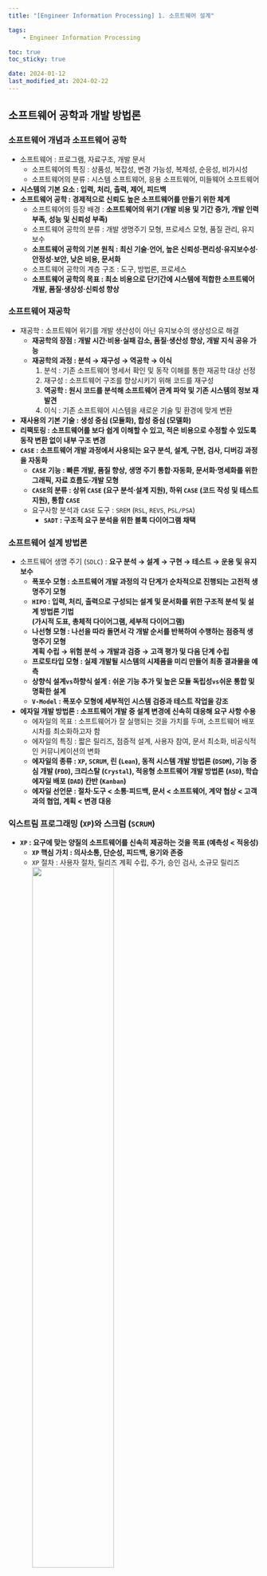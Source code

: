 ```yaml
---
title: "[Engineer Information Processing] 1. 소프트웨어 설계"

tags:
    - Engineer Information Processing

toc: true
toc_sticky: true

date: 2024-01-12
last_modified_at: 2024-02-22
---
```


## 소프트웨어 공학과 개발 방법론

### 소프트웨어 개념과 소프트웨어 공학

- 소프트웨어 : 프로그램, 자료구조, 개발 문서
  - 소프트웨어의 특징 : 상품성, 복잡성, 변경 가능성, 복제성, 순응성, 비가시성
  - 소프트웨어의 분류 : 시스템 소프트웨어, 응용 소프트웨어, 미들웨어 소프트웨어
- <b>시스템의 기본 요소 : 입력, 처리, 출력, 제어, 피드백</b>
- <b>소프트웨어 공학 : 경제적으로 신뢰도 높은 소프트웨어를 만들기 위한 체계</b>
  - 소프트웨어의 등장 배경 : <b>소프트웨어의 위기 (개발 비용 및 기간 증가, 개발 인력 부족, 성능 및 신뢰성 부족)</b>
  - 소프트웨어 공학의 분류 : 개발 생명주기 모형, 프로세스 모형, 품질 관리, 유지보수
  - <b>소프트웨어 공학의 기본 원칙 : 최신 기술·언어, 높은 신뢰성·편리성·유지보수성·안정성·보안, 낮은 비용, 문서화</b>
  - 소프트웨어 공학의 계층 구조 : 도구, 방법론, 프로세스
  - <b>소프트웨어 공학의 목표 : 최소 비용으로 단기간에 시스템에 적합한 소프트웨어 개발, 품질·생상성·신뢰성 향상</b>

### 소프트웨어 재공학

- 재공학 : 소프트웨어 위기를 개발 생산성이 아닌 유지보수의 생상성으로 해결
  - <b>재공학의 장점 : 개발 시간·비용·실패 감소, 품질·생산성 향상, 개발 지식 공유 가능</b>
  - <b>재공학의 과정 : 분석 → 재구성 → 역공학 → 이식</b>
    1. 분석 : 기존 소프트웨어 명세서 확인 및 동작 이해를 통한 재공학 대상 선정
    2. 재구성 : 소프트웨어 구조를 향상시키기 위해 코드를 재구성
    3. <b>역공학 : 원시 코드를 분석해 소프트웨어 관계 파악 및 기존 시스템의 정보 재발견</b>
    4. 이식 : 기존 소프트웨어 시스템을 새로운 기술 및 환경에 맞게 변환
- <b>재사용의 기본 기술 : 생성 중심 (모듈화), 합성 중심 (모델화)</b>
- <b>리팩토링 : 소프트웨어를 보다 쉽게 이해할 수 있고, 적은 비용으로 수정할 수 있도록 동작 변환 없이 내부 구조 변경</b>
- <b><code>CASE</code> : 소프트웨어 개발 과정에서 사용되는 요구 분석, 설계, 구현, 검사, 디버깅 과정을 자동화</b>
  - <b><code>CASE</code> 기능 : 빠른 개발, 품질 향상, 생명 주기 통합·자동화, 문서화·명세화를 위한 그래픽, 자료 흐름도·개발 모형</b>
  - <b><code>CASE</code>의 분류 : 상위 <code>CASE</code> (요구 분석·설계 지원), 하위 <code>CASE</code> (코드 작성 및 테스트 지원), 통합 <code>CASE</code></b>
  - 요구사항 분석과 ```CASE``` 도구 : ```SREM``` (```RSL```, ```REVS```, ```PSL/PSA```)
    - <b><code>SADT</code> : 구조적 요구 분석을 위한 블록 다이어그램 채택</b>

### 소프트웨어 설계 방법론

- 소프트웨어 생명 주기 (```SDLC```) : <b>요구 분석 → 설계 → 구현 → 테스트 → 운용 및 유지보수</b>
  - <b>폭포수 모형 : 소프트웨어 개발 과정의 각 단계가 순차적으로 진행되는 고전적 생명주기 모형</b>
  - <b><code>HIPO</code> : 입력, 처리, 출력으로 구성되는 설계 및 문서화를 위한 구조적 분석 및 설계 방법론 기법<br>(가시적 도표, 총체적 다이어그램, 세부적 다이어그램)</b>
  - <b>나선형 모형 : 나선을 따라 돌면서 각 개발 순서를 반복하여 수행하는 점증적 생명주기 모형<br>계획 수립 → 위험 분석 → 개발과 검증 → 고객 평가 및 다음 단계 수립</b>
  - <b>프로토타입 모형 : 실제 개발될 시스템의 시제품을 미리 만들어 최종 결과물을 예측</b>
  - <b>상향식 설계<code>vs</code>하향식 설계 : 쉬운 기능 추가 및 높은 모듈 독립성<code>vs</code>쉬운 통합 및 명확한 설계</b>
  - <b><code>V-Model</code> : 폭포수 모형에 세부적인 시스템 검증과 테스트 작업을 강조</b>
- <b>에자일 개발 방법론 : 소프트웨어 개발 중 설계 변경에 신속히 대응해 요구 사항 수용</b>
  - 에자일의 목표 : 소프트웨어가 잘 실행되는 것을 가치를 두며, 소프트웨어 배포 시차를 최소화하고자 함
  - 에자일의 특징 : 짧은 릴리즈, 점증적 설계, 사용자 참여, 문서 최소화, 비공식적인 커뮤니케이션의 변화
  - <b>에자일의 종류 : <code>XP</code>, <code>SCRUM</code>, 린 (<code>Lean</code>), 동적 시스템 개발 방법론 (<code>DSDM</code>), 기능 중심 개발 (<code>FDD</code>), 크리스탈 (<code>Crystal</code>), 적응형 소프트웨어 개발 방법론 (<code>ASD</code>), 학습 에자일 배포 (<code>DAD</code>) 칸반 (<code>Kanban</code>)</b>
  - <b>에자일 선언문 : 절차·도구 < 소통·피드백, 문서 < 소프트웨어, 계약 협상 < 고객과의 협업, 계획 < 변경 대응</b>

### 익스트림 프로그래밍 (```XP```)와 스크럼 (```SCRUM```)

- <b><code>XP</code> : 요구에 맞는 양질의 소프트웨어를 신속히 제공하는 것을 목표 (예측성 < 적응성)</b>
  - <b><code>XP</code> 핵심 가치 : 의사소통, 단순성, 피드백, 용기와 존중</b>
  - ```XP``` 절차 : 사용자 절차, 릴리즈 계획 수립, 주가, 승인 검사, 소규모 릴리즈<br><img src="https://github.com/pocj8ur4in/pocj8ur4in.github.io/assets/105341168/3c2895a0-fcc9-4d80-ac10-f46d5e5258f6" width="60%">
  - <b><code>XP</code>의 12가지 프랙티스 : <code>Pair Programming</code>, <code>Planning Game</code>, <code>Test-Driven Development</code>, <code>Whole Team</code>, <code>Continuous Process</code>, <code>Small Releases</code>, <code>Coding Standards</code>, <code>Collective Code Ownership</code>, <code>Simple Design</code>, <code>System Metaphor</code>, <code>Sustainable Pace</code></b>
- ```SCRUM``` : 요구사항 변경에 신속히 대처할 수 있는  반복적이고 점진적인 팀 중심 소프트웨어 개발 방법론
  - ```SCRUM``` 5가지 가치 : 확약, 전념, 정직, 존중, 용기
  - <b><code>SCRUM</code> 역할 : 제품 책임자, 스크럼 마스터, 스크럼 팀</b>
  - <b><code>SCRUM</code> 절차 : 제품 백로그, 스프린트, 스프린트 데일리 미팅, 스프린트 플래닝 미팅, 스프린트 리뷰, 스프린트 회고<br><img src="https://github.com/pocj8ur4in/pocj8ur4in.github.io/assets/105341168/15aa64aa-e1eb-46ba-8eb3-95257eefbe53" width="70%"></b>
    - <b>스프린트 : 작은 단위의 개발 업무를 단기간에 개발, 2~4주마다 이해 관계자에 진척도 보고</b>

## 현행 시스템 분석과 요구 분석

### 현행 시스템 분석

- 현행 시스템 분석 : 어떤 하위 시스템으로 구성되어 있는지 파악하는 절차
  - 현행 시스템 분석의 목적 : 개발 시스템의 개발 범위를 확인하고 이행하기 위한 방향성 설정
  - 시스템 아키텍처 : 상위 시스템과 하위 시스템이 어떤 관계로 상호 작용하는지 각 동작 원리와 구성을 표현한 것
  - <b>현행 시스템 파악 절차 : 시스템 및 인터페이스 →  소프트웨어 아키텍처 → 하드웨어 및 네트워크 구성</b>
    - 시스템 구성 : 기간 업무, 지원 업무로 구분
    - 시스템 기능 : 주요 기능과 하부 기능으로 계층형으로 표시
    - <b>인터페이스 현황 : 단위 업무 시스템 및 시스템 간 통신하는 데이터를 명시</b>
    - 소프트웨어 현황 : 소프트웨어 라이선스 적용 방식 (사이트, 서버, 프로세서, 코어, 사용자 수)
    - 하드웨어 현황 : 서버 사양, 서버 이중화 여부 파악
    - 네트워크 현황 : 시스템의 네트워크 구성 형태를 그림으로 표현
    - 개발 기술 환경 분석 : 플랫폼, ```OS```, ```DBMS```, 미들웨어 분석
- 플랫폼 : 응용 프로그램을 실행하기 위한 하드웨어와 소프트웨어의 결합
  - 플랫폼의 종류 : 운영체제, 어플리케이션, 클라우드, 데이터베이스, 개발, 모바일, ```IoT```, 인터넷 서비스, 개발...
  - <b>플랫폼 성능 특성 분석 항목 : 경과 시간, 사용률, 응답 시간, 가용성</b>
  - 플랫폼 성능 특성 분석 방법 : 성능 테스트, 사용자 인터뷰, 문서 점검
  - 플랫폼 사용할 때의 이점 : 개발·운영·유지보수 비용 감소, 안정성·보안성 향상, 여러 플랫폼·커뮤니티 지원
- ```OS``` : ```HW·SW``` 자원 관리 및 공통 서비스 제공, 사용자와의 인터페이스 제공
  - ```OS``` 분석 항목 : 종류, 버전, 패치 일자, 백업 주기 분석
  - ```OS``` 고려 사항 : 가용성, 성능, 기술 지원, 주변 기기, 구축 비용
  - ```OS``` 메모리 누수 : 실행 소프트웨어가 정상 종료되지 않고 남아있는 증상
- 오픈소스 라이선스 : ```GNU```, ```GNU GPLv1```, ```BSD```, ```Apache 2.0```, ```GNU Affero General Public License v3.0```, ```Eclipse Public License 2.0```, ```Mozilla Public License 2.0```, ```Creative Commons```
- ```DBMS``` : 응용 프로그램과 데이터의 중재자로서 모든 응용 프로그램들이 데이터베이스를 공유할 수 있도록 관리
  - ```DBMS``` 목적 : 종속성 및 중복성 문제를 해결하기 위해 제안
  - ```DBMS``` 종류 : ```Oracle```, ```MSSQL```, ```MySQL```, ```SQLite```, ```MongoDB```, ```Redis```
  - <b><code>DBMS</code> 분석 항목 : 가용성, 성능, 기술 지원, 상호 호환성, 구축 비용</b>

### 요구사항 개발

- 요구공학 : 사용자 요구가 반영된 시스템 개발을 위해 사용자 요구를 추출, 분석, 명세, 검증, 관리
  - 요구사항 베이스라인 : 이해 당사자 간의 명시적 합의, 프로젝트 목표 달성 여부를 확인하는 기준
  - <b>요구사항 분류 : 기능 요구사항과 비기능 요구사항을 구분하고 우선순위 여부를 확인</b>
    - <b>기술 내용에 따른 분류 : 기능 요구사항 (사용자가 원하는 기능)<code>vs</code>비기능 요구사항 (수행 환경, 제약 조건)</b>
    -  기술 관점 및 대상에 따른 분류 : 시스템 요구사항<code>vs</code>사용자 요구사항
- ```SWEBOK``` 기반 요구사항 개발 프로세스 : <b>도출 → 분석 → 명세 → 검증</b>
  - 요구사항 도출 : 현재 상태를 파악하고 문제를 정의하고 목표를 도출
  - <b>요구사항 분석 : 소프트웨어가 어떻게 상호 작용하는지 이해하고, 요구사항 정의를 도출 및 문서화</b>
    - <b>분석 기법 : 사용자 의견 청취, 사용자 인터뷰, 문서 및 모델 분석, 설문 조사</b>
    - 분석 단계 : 문제 인식 → 전개 → 평가 및 종합 → 검토 → 문서화
  - 요구사항 명세 : 시스템 정의 및 요구사항, 소프트웨어 요구사항을 문서화
    - <b>명세 기법 : 정형 명세 (수학적 + 정확한 표현, 명세·구현의 일치)<code>vs</code>비정형 명세 (자연어 + 작성·이해 용이, 다양한 전달 방법)</b>
  - 요구사항 확인 : 문서로 만들어진 내용을 확인 및 검증
  - 요구사항 관리 : 요구사항 명세서와 관련된 변경 사항을 추적 및 관리
- <b>요구사항 관리 도구의 필요성 : 프로세스 효율성 재고 및 관리·분석·추적·평가·의사소통 용이</b>
- 요구사항 할당 : 요구사항을 만족시키기 위한 아키텍처 구성 요소를 식별

### 요구사항 확인 기법과 ```FTR```

- 요구사항 확인 기법 : 인터뷰, 설문 조사, 시나리오, 스토리보드, 워크숍, 브레인스토밍, 분석 모델링
  - <b>프로토타이핑 : 도출된 요구사항을 토대로 시제품을 제작해 대상 시스템과 바교하여 추가 요구사항을 재작성</b>
    - 프로토타이핑 절차 : 요구사항 분석 → 설계 → 개발 → 검토·피드백 → 프로토타입 정제 → 요구사항 검증
  - 모델 검증 : 분석 단계에서 개발된 모델의 품질을 검증
    - 정적 분석 : 객체 모델에서 객체 간에 존재하는 의사소통 경로를 검증하기 위해 명세의 일관성·정확성 확인
    - 동적 분석 : 모델을 검증하기 위해 소스 코드를 직접 실행해 메모리 누수 현황 및 스레드 결함 분석
  - 요구사항 검토 : 여러 검토자자가 에러, 잘못된 가정, 불명확성, 표준과의 차이를 탐색
  - <b>인수 테스트 : 소프트웨어가 요구사항을 만족하는지 확인하기 위한 테스트</b>
    - 인수 테스트 종류 : 계약 인수 테스트, 규정 인수 테스트, ```α```·```β```검사, 사용자 인수 테스트, 운영 인수 테스트
    - 인수 테스트 절차 : 계획 → 설계 → 구현 → 검토 → 수행 → 완료
  - <b>정형 기술 검토 : 소프트웨어 개발 산출물 대상 요구사항 일치 여부·표준 준수·결합 발생 여부를 검토하는 정적 분석</b>
    - 정형 기술 검토 특징 : 구조화된 절차, 전문가의 참여 필요, 개발 초기 적용 가능, 문서화의 중요성
    - <b>정형 기술 검토 지침 : 의제 및 범위 유지, 참가자 수 제한, 체크리스트 및 일정 할당, 검토에 집중, 논쟁 제한, 명확한 문제 영역</b>

### ```UML```과 럼바우 분석 기법

- 개념 모델링 : 요구사항을 이해하기 쉽도록 실 세계의 상황을 단순화하여 개념적으로 표현한 모델을 생성하는 과정
  - 개발 대상 도메인의 엔티티 및 관계와 종속성을 반영
- <b><code>UML</code> : 객체지향 소프트웨어 개발 과정의 모델링 기술 및 방법론을 통합한 범용 모델링 언어</b>
  - ```UML``` 특성 : 시각화, 문서화, 명세화, 구축, 확장성, 표준화된 언어
  - <b><code>UML</code> 관점 : 기능적 (유스케이스 다이어그램), 정적 (클래스 다이어그램), 동적 (시퀀스·상태 다이어그램)</b>
  - <b><code>UML</code> 구성 : 사물 (객체 간의 관계 형성 대상), 관계 (객체 간의 연관성 표현), 다이어그램 (격체의 관계 도식화)</b>
    - <b>스테레오타입 : <code>UML</code> 구성 외에 추가적인 확장 요소를 표현 (<code><<>></code>으로 포현)</b>
    - <code>UML</code> 접근 제어자 : ```public``` (```+```), ```private``` (```-```), ```protected``` (```#```), ```package``` (```~```)
    - <code>UML</code> 표현 : ```1``` (```1``` 객체 연결), ```*``` 또는 ```0..*``` (0이나 0 이상 객체 연결), ```1..*``` (1이거나 1 이상 객체 연결), ```0..1``` (0이거나 1 객체 연결), ```1, 3, 5``` (1이거나 3이거나 6 객체 연결), ```n``` (```n```개 객체 연결), ```m..*``` (```m```이거나 ```m```개 이상 객체 연결)``
- <b>럼바우 객체지향 분석 (= 객체 모델링 기법) : 소프트에어 구성 요소를 그래픽으로 모형화</b>
  - <b>럼바우 객체지향 분석 절차 : 객체 모델링 (객체 다이어그램) → 동적 모델링 (상태도) → 기능 모델링 (자료 흐름도)</b>
    - 객체 모델링 : 시스템에서 요구되는 객체를 찾아 속성, 연산, 관계를 규정하여 객체를 다이어그램으로 표시
    - 동적 모델링 : 제어 흐름, 상호 작용, 동작 순서 등의 상태를 시간 흐름에 따라 상태 다이어그램으로 표시
    - 기능 모델링 : 여러 프로세스 간 자료 흐름 표시 (어떤 데이터를 입력해 어떤 결과를 가져올 수 있을지 표현)

### ```UML``` 다이어그램

- <b>구조 다이어그램 : 시스템 구조와 구성 요소 간의 관계를 시각적으로 표현</b>
  - <b>클래스 다이어그램 : 시스템 내 클래스·인터페이스 및 그 관계를 시각적 표현, 클래스 속성·메소드로 구현 정보 제공</b>
  - 객체 다이어그램 : 특정 시점의 객체 간의 관계 및 상태 표현, 클래스들이 어떻게 실제로 인스턴스화되는지 표현
  - 복합체 구조 다이어그램 : 시스템의 복잡한 구조를 모델링하기 위해 객체의 내부 구조 및 상호 작용을 표현
  - 배치 다이어그램 : 시스템의 물리적 배치 및 구성, 하드웨어와 소프트웨어 간의 관계를 표현
  - <b>컴포넌트 다이어그램 : 소프트웨어 시스템의 컴포넌트의 구조 및 관계 표현, 어떤 기능을 수행하는지 나타내 모듈화 및 재사용에 유용</b>
  - 패키지 다이어그램 : 시스템을 구성하는 여러 개체를 그룹화하여 표현하여 모듈화나 구조화를 표현
- <b>행위 다이어그램 : 시스템 내 상호작용, 메시지 흐름, 객체 간의 상호 작용와 같은 시스템의 동작을 그래픽으로 표현</b>
  - 유스케이스 다이어그램 : 시스템 및 시스템과 사용자 간의 상호 작용을 시각적으로 표현
  - <b>액티비티 다이어그램 : 시스템 내부 프로세스나 작업 흐름을 시각적으로 표현</b>
  - 상태 머신 다이어그램 : 객체의 생명주기와 상태 변화를 상태, 이벤트, 전이로 구성하여 표현
  - 협력 다이어그램 : 객체들이 서로 메시지를 주고받는 과정을 객체, 메시지로 표현
  - 상호 작용 다이어그램 : 유스케이스를 수행하기 위해 객체들이 어떻게 상호 작용하는지 객체 간 메시지를 통해 표현
    - <b>순차 다이어그램 : 시스템 구성 요소들이 어떻게 상호 작용하는지 객체, 생명선, 실행, 메시지, 시간으로 표현</b>
    - 통신 다이어그램 : 시스템에서 객체 간의 통신을 객체 간의 관계 및 역할, 메시지 흐름, 시간 흐름으로 표현
- <b>클래스 다이어그램 : 시스템을 구성하는 객체 간의 관계를 추상화한 모델을 논리적 구조로 표현</b><br><img src="https://github.com/pocj8ur4in/pocj8ur4in.github.io/assets/105341168/f36208b8-a953-41f7-99fc-08b8d3c92de6" width="60%">
- 유스케이스 다이어그램 : 사용자 요구를 기능적 측면에서 기술하기 위해 액터와 유스케이스로 구성하여 표현<br><img src="https://github.com/pocj8ur4in/pocj8ur4in.github.io/assets/105341168/2d87dd8e-b6b4-42c1-be8c-ab555c15a5af" width="60%">
  - <b>유스케이스 다이어그램 요소 : 시스템 경계, 액터, 유스케이스, 관계 (연관, 포함, 확장, 일반화)</b>
  - 유스케이스 다이어그램 작성 단계 : 액터 식별 → 유스케이스 식별 → 관계 정의 → 유스케이스 구조화
  - 유스케이스 다이어그램 관계 표현 : ```UML``` 관계를 통해 표현<br><img src="https://github.com/pocj8ur4in/pocj8ur4in.github.io/assets/105341168/08a0c2b5-b7ad-420f-9b08-979fdf3deaf7" width="70%">
    - ```UML``` 연관 관계 : 한 사물의 객체가 다른 사물의 객체와 연결된 것을 표현 (연관 관계명, 역할명)
    - <b><code>UML</code> 의존 관계 : 연관 관계와 동일하나, 메소드드를 사용할 때처럼 짧은 시간만을 유지</b>
    - <b><code>UML</code> 일반화 관계 : 객체지향의 상속 관계를 표현 (하위 클래스와 상위 클래스 간의 관계를 표현)</b>
    - ```UML``` 집합 관계 : 전체 객체와 부분 객체 간의 관계를 표현
    - ```UML``` 포함 관계 : 부분 객체가 전체 객체에 속하는 강한 집합 연관의 관계를 표현
    - <b><code>UML</code> 실체화 관계 : 인터페이스와 실제 구현된 일반 클래스 간의 관계로 존재하는 행동에 대한 구현을 표현</b>

## <code>UI</code> 설계

### <code>UI</code> 환경 분석

- <code>UI</code> 표준을 위한 환경 분석
  - 사용자 경향 분석 : 기존 <code>UI</code> 경향을 숙지해 현재 <code>UI</code>의 단점 작성
  - 기능 및 설계 분석 : 기능 조작성, 오류 방지, 최소한의 조작으로 업무 처리가 가능한지, <code>UI</code>의 정보 전달이 어떤지
- <code>UI</code> 요구사항 요소 : 데이터 요구, 기능 요구, 제품 및 서비스 품질, 제약 사항
- 정황 시나리오 : 개발 서비스의 초기 모양 상상 (사용자 관점에서 높은 수준·낙관적 상황을 가정해 기초 시나리오 작성)

### <code>UI</code> 표준과 지침

- <code>UI</code> : 인간, 디지털 기기, 소프트웨어 간에 의사소통이 가능하도록 만든 매개체
  - <code>UI</code> 분야 : 표현, 정보 제공 및 전달, 기능<br>→ 웹 디자인, 모바일 앱 디자인, 게임 디자인, 산업 디자인, 기계 학습 인터페이스
  - <b><code>UI</code> 개발 시스템이 가져야할 기능 : 사용자의 입력 검증, 에러 및 에러 메시지 처리, 도움과 프롬프트 제공</b>
- <b><code>UI</code> 설계 원칙 : 직관성, 유효성, 학습성, 유연성</b>
- <b><code>UI</code> 설계 지침 : 사용자 중심, 일관성, 단순성, 가시성, 표준화, 접근성, 결과 예측 가능, 명확성, 오류 발생 해결</b>
- <code>UI</code> 구현 표준 : 화면 구성, 화면 이동과 같이 화면에서 공통적으로 갖춰어야 할 최소의 <code>UI</code> 요소 및 배치 규칙
  - <code>UI</code> 설계 시 오류 지침 : 명확하고 이해하기 쉬운 메시지, 문제 해결 방법 제공, 시각적 강조 및 사용자 경험 고려
  - <code>UI</code> 표준 구성 : 전체 <code>UX</code> 원칙, 정책·철학, <code>UI</code> 스타일 가이드, <code>UI</code> 패턴 모델 정의, <code>UI</code> 표준 수립 조직 구성
- <code>UX</code> : 제품을 대상으로 직·간접적으로 사용하면서 느끼고 생각하는 지각·반응·행동과 같은 모든 경험

### <code>UI</code> 설계

- <code>UI</code> 설계 단계 : 문제 정의 → 사용자 모델 정의 → 작업 분석 → 컴퓨터 오브젝트·기능 정의 → ```UI``` 정의 → 디자인 평가
  - <code>UI</code> 메뉴 구조 설계, 내부 및 외부 화면과 폼 설계, <code>UI</code> 검토 수행
  - <code>UI</code> 요구사항 정의 : 시스템 구조, 사이트맵, 프로세스 정의, 화면 설계
- <b><code>UI</code>의 종류 : <code>CLI</code>, <code>GUI</code>, <code>NUI</code>, <code>OUI</code>, <code>TUI</code>, <code>WUI</code>, <code>Touch UI</code></b>
- <code>UI</code> 설계 도구
  - 와이어 프레임 : 화면 단위로 레이아웃을 설계
  - <b>목업 : 실물 크기의 정적 모형을 시각적으로 구현</b>
  - 스토리보드 : 사용자, 작업, 인터페이스 간의 상호 작용을 시각화
- <b><code>UI</code>의 요소 : 라디오 버튼, 체크박스, 토글 버튼, 드롭다운 리스트</b>
- ```UI``` 프로토타입 : 시제품을 제작해 대상 시스템과 비교하면서 개발 중에 도출되는 추가 요구사항을 지속적으로 재작성
- 감성 공학 : 인간이 가진 소망으로서의 이미지나 감성 구체화 (```HCI``` 설계에 정량 측정 및 평가, 여러 학문 융합)

## ```SW``` 설계

### ```SW``` 설계 모델링

- <b><code>SW</code> 설계 모델링 : 요구사항에 만족하는 <code>SW</code>의 내부 구조 및 동적 행위를 모델링하여 표현</b>
  - ```SW``` 설계 모델링 주의사항 : 요구사항 분석의 정확성, 모델링의 명확성, 모듈화의 적절성, 일관성 유지, 변화 대응
  - ```SW``` 설계 원리 : 분할과 정복, 추상화, 단계적 분해, 모듈화, 정보 은닉
  - <b><code>SW</code> 설계 분류 : 상위 설계 (아키텍처, 데이터, 인터페이스) / 하위 설계 (모듈, 자료구조, 알고리즘)</b>
- <code>SW</code> 공학에서의 모델링 : 모델과 ```ing```의 결합으로 모델을 만드는 일을 의미
  - <code>SW</code> 설계 대상 : 구조 모델링, 행위 모델링
  - <code>SW</code> 설계 방법 : 구조적 설계, 자료 중심 설계, 객체지향 설계
- <b><code>SW</code> 구조도 : 모듈과 모듈 간의 관계를 상자와 선으로 표시하는 구조적 설계 방법</b>
  - <code>SW</code> 구조도 용어 : ```Fan-in```, ```Fan-out```, ```Depth```, ```Width```, ```Super Ordinate```, ```Subordinate```

<img src="https://github.com/pocj8ur4in/pocj8ur4in.github.io/assets/105341168/1d597b81-18c1-43e3-833b-7a63ced56739" width="60%">

### 구조적 분석 도구

- <b>자료 흐름도 : 시스템 내 모든 자료를 처리, 자료 흐름, 자료 저장소, 단말로 기술하여 분석</b>
  - <b>자료 흐름도 특징 : 시스템·프로그램 간 총체적 데이터 흐름 표시 가능, 다차원적·그림 중심·하향식 분할 원리</b>
  - 자료 흐름도 원칙 : 자료 보존, 최소 자료 입력, 독립성, 지속성, 순차 처리, 영구성
  - <b>자료 흐름도의 구성 요소 및 표기법 : 화살표·원·사각형·직선으로 표시</b><br><img src="https://github.com/pocj8ur4in/pocj8ur4in.github.io/assets/105341168/187981a0-bb1b-4cec-806e-6dcb65556ec4" width="80%">
- 소단윈 명세서 : 세분화된 자료 흐름도에서 최하위 단계 프로세스의 처리 절차를 설명
- 구조적 언어 : 자연어의 일부분으로 한정된 단어, 문형와 같은 제한된 구조로 명세서 작성
- 의사 결정 나무 : 현재 상황과 목표와의 상호 관련을 나무 가지로 표현
- 의사 결졍표 : 복잡한 의사결정 논리를 기술하여 자료 처리 분야에 활용
- <b>자료 사전 : 시스템과 관련된 모든 자료 명세 및 속성을 파악하기 위해 조직화된 도구</b><br><img src="https://github.com/pocj8ur4in/pocj8ur4in.github.io/assets/105341168/9c2cbcaf-1bca-486a-90ac-70702a62962c" width="80%">

### 모듈

- <b>모듈 : 전체 프로그램에서 어떤 기능을 수행할 수 있는 실행 코드<b>
  - <b>모듈화를 통해 얻을 수 있는 것 : 유지보수 용이성, 재사용성, 테스트 용이성, 확장성, 독립성</b>
  - <b>결합도 : 서로 다른 모듈 간의 기능적인 연관 정도 (결합도를 낮게 하면 독립성이 향상)</b><br><img src="https://github.com/pocj8ur4in/pocj8ur4in.github.io/assets/105341168/7e0cc48a-3e81-42f4-be75-778d43d5106b" width="70%">
  - <b>응집도 : 같은 모듈 내 요소들이 서로 관련된 정도 (응집도가 높으면 필요한 요소들로 구성됨을 의미)</b><img src="https://github.com/pocj8ur4in/pocj8ur4in.github.io/assets/105341168/52f3b489-9f22-4ab1-810a-983ffabe4bfc" width="70%">
  - <b> 모듈 설계 방법 : 출입구 하나, 유지보수 쉽게, 모듈 크기 작게·예측 가능하게, 계층적 자료 조직, 복잡도·중복 최소</b>
  - <b>모듈 (실질적인 구현 단위)<code>vs</code>컴포넌트 (실제 동작하는 엔티티 단위)</b><br><img src="https://github.com/pocj8ur4in/pocj8ur4in.github.io/assets/105341168/aa627e7c-90eb-4925-a549-d4230444e985" width="70%">
  - 모듈 분할의 특징 : 추상화, 모듈화, 정보 은닉, 복잡도, 시스템 구조

### 재사용

- <b>재사용 : 검증된 기능을 파악하여 재구성</b> (라이브러리, 프레임워크, 컴포넌트, 마이크로서비스)
  - <b>재사용 규모에 따른 구분 : 함수와 객체, 어플리케이션, 컴포넌트</b>
- 공통 모듈 : 각 서브 시스템에서 공통으로 사용하는 기능을 묶어 하나의 공통된 모듈로 개발
  - <b>공통 모듈 명세 기법 : 정확성, 명확성, 완전성, 일관성, 추적성</b>
  - 공통 모듈 테스트 : 화이트박스 테스트, 메소드 기반 테스트, 화면 기반 테스트
- 모듈 명세화 도구 : 흐름도, 의사결정도, ```PDL```, 상태 전이도, 행위도
  - <b><code>N-S</code> 도표 : 구조적 프로그램의 순차-선택-반복의 구조를 사각형으로 도식화</b>
  - 의사 코드 : 사람이 이해하기 쉽도록 약속된 형식으로 작성된 코드
  - 의사 결정표 : 모듈의 동작을 결정하는 조건과 결과를 표로 나타낸 문서

### 소프트웨어 아키텍처

- 소프트웨어 아키텍처 : 요구사항을 기반으로 개발 대상 소프트웨어의 기본 틀을 만드는 것
  - <b>소프트웨어 아키텍처 시스템 품질 속성 : 가용성, 변경 용이성, 성능, 보안성, 사용 편의성, 시험 용이성</b>
  - 소프트웨어 아키텍처 특징 : 간략성, 추상화, 가시성
  - 소프트웨어 아키텍처 복잡도 관리 종류 : 과정 추상화, 데이터 추상화, 제어 추상화
  - <b>아키텍처 프레임워크 : 복잡한 소프트웨어 문제의 해결 및 서술에 필요한 기본 구조를 제공하여 재사용 용이하게 함</b><br><img src="https://github.com/pocj8ur4in/pocj8ur4in.github.io/assets/105341168/4f99f136-db35-49a6-a52f-b8f59719568a" width="70%">
  - 소프트웨어 아키텍처 설계 원리 : 단순성, 효율성, 분할 및 계층화, 추상화, 모듈화
  - <b>소프트웨어 설계 과정 : 설계 목표의 설정 → 시스템 타입 결정 → 스타일 적용 및 커스텀마이즈 → 서브 시스템 기능·인터페이스 동작 작성 → 아키텍처 설계 검토</b>
- 소프트웨어 아키텍처 평가 방법론 : 예측 평가, 실무 평가, 사례 평가, 정량적 평가
  - 소프트웨어 아키텍처 평가 방법론 종류 : ```SAAM```, ```ATAM```, ```CBAM```, ```ARID```, ```ADR```
- 소프트웨어 아키텍처 ```4+1 View Model``` : 다양하고 동시적인 뷰를 기반으로 소프트웨어 위주 시스템 아키텍처 묘사
  - 소프트웨어 아키텍처 ```4+1 View Model``` 구성 요소 : 유스케이스 뷰, 논리 뷰, 프로세스 뷰, 구현 뷰, 배포 뷰

### 소프트웨어 아키텍처 패턴

- <b>소프트웨어 아키텍처 패턴 : 소프트웨어 아키텍처를 설계하는 데 발생하는 문제점을 해결하기 위한 재사용 가능한 솔루션</b>
  - 계층 구조 패턴 : 소프트웨어를 계층 단위로 나눔 (프레젠테이션, 어플리케이션, 데이터의 ```3-tier``` 아키텍처 패턴)
- <b><code>MVC</code> : <code>UI</code>와 비즈니스 로직을 분리해 모델, 뷰, 컨트롤러로 구성된 패턴</b>
- 클라이언트-서버 패턴 : 하나의 서버와 다수의 클라이언트로 구성하여 서버에 서비스를 요청하면 통신하는 구조
- <b>파이프 필터 패턴 : 데이터 스트림을 생성 및 처리하기 위해 필터, 파이프로 구성된 패턴</b>
- <code>Peer to Peer</code> 패턴 : 클라이언트-서버에 대칭적 특징 추가, 한 컴포넌트에 대응되는 <code>Peer</code>로 클라이언트, 서버 수행
- 브로커 패턴 : 컴포넌트가 컴퓨터와 사용자를 연결해주는 중앙 집중식 서버인 브로커 역할을 하며 분산 시스템에 사용
- 블랙보드 패턴 : 결정적 해결 전략이 없는 문제의 해결을 위해 블랙보드의 데이터를 컴포넌트에서 검색
- 이벤트 버스 패턴 : 소스 이벤트가 메시지를 발행하면 해당 채널 구독자가 메시지 수신 후 해당 이벤트 처리
- 인터프리터 패턴 : 표현식으로 특정 언어로 작성된 프로그램을 해석하는 컴포넌트 설계에 사용

### 코드 설계

- 코드 설계 : 데이터의 사용 목적에 따라 식별·분류·배열하기 위해 사용하는 숫자·문자·기호
  - 코드 설계 순서 : 코드 대상 선정 → 코드화 목적 명확화 → 코드 부여 대상 수 확인 → 사용 범위 결정 → 사용 기간 결정 → 코드화 대상 특성 분석 → 코드 부여 방식 결정 → 코드 문서화
  - 코드 설계 목적 : 고유성, 분류 편리성, 배열 효율성, 간결성, 유지보수 편리성, 코드 독립성, 코드 편의성
  - 코드 설계 고려 사항 : 기계 처리 적합성, 사용 편리성, 코드 공통성, 코드 쳬계셩, 코드 유연성
- <b>코드 기능 : 표준화, 간소화 + 분류, 식별, 배열 + 연상, 암호화, 오류 검출</b>
- 코드 분류 : 식별 코드, 분류 코드, <b>순차 코드</b>, 블록 코드, 그룹 분류식 코드, 10진 분류 코드, <b>표의 숫자 코드</b>, 연상 코드
- <b>코드 오류 종류 : 필사 오류, 전위 오류, 이중 오류, 생략 오류, 추가 오류, 임의 오류</b>

## 객체지향 설계와 디자인 패턴

### 소프트웨어 설계 기법과 객체지향 프로그래밍

- 구조적 프로그래밍 : 한개의 입력과 한개의 출력 구조를 갖게 하여 프로그램 이해 및 디버깅 작업이 쉬움
- 절차적 프로그래밍 : 순서대로 일련의 명령어를 나열하는 함수 기반 프로그래밍
- 객체지향 프로그래밍 : 컴퓨터 소프트웨어를 객체 단위로 구분하고, 객체 간의 모음으로 설계하는 것
  - <b>객체지향 : 개체 (<code>Entity</code>)를 속성과 메소드로 결합해 객체로 표현</b>
  - <b>객채지향 프로그래밍 구성 요소 : 클래스 (<code>Class</code>), 객체 (<code>Object</code>), 속성 (<code>Attribute</code>), 메소드 (<code>Method</code>), 메시지 (<code>Message</code>)</b>
  - <b>객체지향 특징 : 캡슐화, 정보은닉, 추상화, 상속성, 다형성</b>
  - <b>객체지향에서의 관계성 : (<code>is member of</code>) 연관성, (<code>is instance of</code>) 분류화, (<code>is part of</code>) 집단화, (<code>is a</code>) 일반화·특수화</b>
  - <b>오버로딩 : 한 클래스 내에서 같은 이름의 메소드를 사용하는 것 (매개 변수의 유형 및 개수가 달라지게 함)</b>
  - 오버라이딩 : 상속 관계의 두 클래스의 상위 클래스에서 정의한 메소드를 하위 클래스에서 재정의하는 것

### 객체지향 설계 원칙

- <b>객체지향 설계 원칙 : <code>SOLID</code></b>
  - <b>단일 책임의 원칙 (<code>SRP</code>) : 객체가 단 하나의 책임만을 가져야 함</b>
    - 객체는 단 하나의 기능만을 수행하고, 이 기능에 대한 변경 사항이 있으면 해댱 객체만 수정되어야 함
  - <b>개방-폐쇄의 원칙 (<code>OCP</code>) : 소프트웨어 구성 요소는 확장에 대해선 개방적, 수정에 대해선 폐쇄적이여야 함</b>
    - 기능이 추가되면 기존 코드를 수정하지 않고, 기존 코드를 확장하도록 설계해야 함
  - <b>리스코프 치환 원칙 (<code>LSP</code>) : 부모 클래스가 들어갈 자리를 자식 클래스로 대체해도 계획대로 작동되어야 함</b>
    - 어떤 클래스가 상속 관계에 있을 때, 자식 클래스는 부모 클래스의 역할을 수행할 수 있어야 함
  - <b>인터페이스 분리 원칙 (<code>ISP</code>) : 클라이언트는 자신이 사용하지 않는 메소드와 의존 관계를 맺으면 안됨</b>
    - 클라이언트가 사용하지 않는 인터페이스에 영향받지 않게 해, 불필요한 의존성을 줄이고 코드 유연성을 높임
  - <b>의존 역전 원칙 (<code>DIP</code>) : 구현이 아닌 추상화에 의존해야 함 (상위 모듈은 하위 모듈에 의존하면 안됨)</b>
    - 추상화된 인터페이스나 추상 클래스에 의존해야 하며, 의존성 주입을 통해 런타임 시 의존 관계 설정 가능
- 객체지향 개발 방법론 종류 : ```Booch``` (다이어그램 기반), ```OOSE``` (유스케이스 활용), ```OMT``` (모델링 기반)
  - <b><code>Coad & Yourdon</code> : <code>E-R</code> 다이어그램으로 객체의 행위를 데이터 모델링 (→ <code>UML</code>)</b>
- 클래스 설계 : 분석 단계 중 아직 확정되지 않은 클래스 내부 부분 중에 구현에 필요한 중요 사항을 결정
  - 클래스 인터페이스 : 클래스 구현, 클래스 사용, 클래스 확장
  - <b>협업에 의한 설계 : 선행 조건, 결과 조건, 불변 조건</b>

### 디자인 패턴

- <b>디자인 패턴 : 자주 사용하는 설계 형태를 정형화하여, 유형별로 설계 템플릿을 만들고 소프트웨어 개발 중의 과제 해결</b>
  - <b>디자인 패턴 장점 : 검증된 해결책 → 높은 생산성, 시간·비용 절감, 구조 파악 쉬움, 원활한 의사소통</b>
  - <b>디자인 패턴 단점 : 객체지향 위조, 초기 비용 부담, 패턴 이해 선행, 코드 복잡성 증가</b>
  - <b>디자인 패턴 구성 : 문제, 해결책, 결과, 이름, 컨텍스트, 구성 요소, 상호 작용, 문서화, 유연성, 일반성, 적용 예시, 품질 향상, 적용 가능성, 개발 방법론, 팀원 협업 + 알려진 사례, 샘플 코드</b>
- 디자인 패턴 활용 : 새로운 소프트웨어 개발, 기존 소프트웨어 리펙토링 및 기능 추가

### ```GOF``` 패턴

- <b><code>GoF</code> 패턴 : 객체 지향 설계 단계 중에 재사용에 유용한 설계들을 디자인 패턴으로 분류</b>
  - <b>생성 패턴 : 객체 생성 패턴 (객체 생성·변경이 시스템에 미치는 영향 최소화, 객체 생성·참조 과정 추상화)</b>
    - 팩토리 메소드 : 상위 클래스에서 객체를 생성하는 인터페이스를 정의하고, 하위 클래스에서 인스턴스를 생성
    - <b>싱글톤 : 전역 변수를 사용하지 않고, 객체를 하나만 생성하여 생성된 객체를 어디에서든 참조하도록 함</b>
    - 프로토타입 : 프로토타입을 먼저 생성하고 인스턴스를 복제하여 사용
    - 빌더 : 객체를 생성하는 방식을 분리하여, 복잡한 객체를 생성하기 위해 다양한 객체들을 조합
    - <b>추상 팩토리 : 구체적인 클래스에 의존하지 않고 서로 연관된 객체들의 조합을 인터페이스로 제공</b>
  - <b>구조 패턴 : 클래스·객체 조합 패턴 (복잡한 구조를 개발하기 쉽게, 새로운 기능의 복합 객체 생성에 효과적)</b>
    - ```Adapter``` : 클래스 인터페이스를 다른 인터페이스롤 변환하여 다른 클래스가 이용 가능하게 함
    - ```Bridge``` : 구현부에서 추상층을 분리해 각자 독립적으로 확장
    - ```Composite``` : 객체들의 관계를 트리 구조로 작성해 복합 객체와 단일 객체를 구분 없이 다름
    - ```Decorator``` : 주어진 상황·용도에 맞게 어떤 객체에 다른 객체를 덧붙임
    - ```Facade``` : 서브 시스템의 인터페이스 집합에 대해 통합된 인터페이스 ```Wrapper``` 제공
    - ```Flyweight``` : 크기가 작은 여러 객체를 매번 생성하는 대신 가능한 한 공유하여 메모리 절약
    - ```Proxy``` : 접근이 어려운 객체에 접근 가능한 프록시 객체 및 그에 대한 인터페이스 제공
  - <b>행위 패턴 : 객체 상호 작용 패턴 (클래스·객체들이 상호 작용하는 방법 및 책임 분산, 메시지 교환과 관련)</b>
    - 책임 연쇄 : 요청을 처리할 객체가 둘 이상 존재하여, 한 객체가 처리 못하면 다음 객체롤 넘어가도록 함
    - ```Iterator``` : 접근이 잦은 객체는 동일한 인터페이스를 활용하도록 함
    - ```Command``` : 명렁어를 캡슐화하여 재사용 및 취소할 수 있도록 필요한 정보를 로그에 남김
    - ```Interpreter``` : 언어에 문법 표현을 정의
    - ```Memento``` : 특정 시점의 객체 내부 상태를 객체화하여, 이후 요청에 따른 객체를 해당 시점으로 돌릴 수 있게 함
    - ```Memento``` : 이벤트 발행·구독, 객체 상태 변화 및 전달에 따라, 객체에 상속된 객체들에 변화 상태 전달
    - ```State``` : 객체 상태에 따라 이벤트를 다르게 처리하도록 함
    - ```Strategy``` : 동일 계열 알고리즘을 개별적으로 캡슐화하여, 상호 교환 및 독립적으로 원하는 알고리즘 사용
    - ```Visitor``` : 처리 기능을 별도의 클래스로 구성하고, 분리된 처리 기능은 각 클래스를 방문하여 수행
    - ```Template``` : 상위에서 인터페이스를 정의하고, 하위에서 이를 구체화
    - ```Mediator``` : 상호 작용을 캡슙화하여 결합도를 낮추도록 함

## 시스템 인터페이스 설계

### 시스템 인터페이스 요구사항 확인

- 시스템 인터페이스 내·외부 요구사항 : 개발 대상 조직 내·외부 시스템 연동을 통하여 상호 작용을 하기 위한 접속 방법
- 시스템 인터페이스 요구사항 : 요구사항 구성, 내·외부 인터페이스 이름, 연계 대상 시스템, 연계 범위·내용·방식, 송신 데이터, 인터페이스 주기
- <b>시스템 인터페이스 요구사항 분류 : 기능적 요구사항, 비기능적 요구사항</b>
- <b>시스템 인터페이스 요구사항 분석 절차 : 명세 작성 → 자료 준비 → 기능적·비기능적 요구사항 구분 → 비교 분석 → 문서 공유</b>
- 시스템 인터페이스 요구사항 검증 : 인터페이스 설계·구현 이전에 사용자 요구사항을 명세하고, 개발 범위를 설정
  - 시스템 인터페이스 요구사항 검증 절차 : 검토 계획 수립 → 검토 및 오류 수정 → 베이스라인 설정
  - <b>시스템 인터페이스 요구사항 검증 방법 : 프로토타이핑, 테스트 설계, <code>CASE</code>, 동료 검토, <code>Walk Through</code>, <code>Inspection</code></b>

### 시스템 인터페이스 대상 식별

- 시스템 인터페이스 대상 식별 : 개발 대상 시스템과 연계 시스템 사이의 인터페이스를 식별
  - <b>시스템 인터페이스 구성 : 송신 시스템, 수신 시스템, 중계 시스템</b>
  - 시스템 인터페이스 데이터 표준 : 시스템 간에 상호 교환되는 데이터의 표준 형식을 정의해 사용
- 시스템 인터페이스 상세 설계 : 직접 연계<code>vs</code>간접 연계
- 시스템 인터페이스 연계 기술 : ```DB Link```, ```DB Connection```, ```API/OpenAPI```, ```JDBC```, ```HyperLink```, ```Socket```, ```WebService```
- 시스템 인터페이스 송·수신 통신 유형 : 단방향, 동기·비동기 + 자연어 처리, 배치 처리, 실시간 처리
- 시스템 인터페이스 데이터 명세화 : 개체 정의서, 테이블 정의서, 코드 정의서
- 시스템 인터페이스 설계 : 시스템 구조와 서브 시스템 사이의 관계 표현
  - 시스템 인터페이스 설계 단계 : 요구사항 분석 → 인터페이스 디자인 → 인터페이스 구현 → 인터페이스 테스트 및 유지보수

### 미들웨어 솔루션

- <b>미들웨어 솔루션 : 클라이언트·서버 간 통신을 담당하는 시스템 소프트웨어 (표준화된 인터페이스로 일관성 제공)</b>
  - <code>DB</code> 미들웨어 : <code>DB</code> 벤더에서 제공하는 소프트웨어 (클라이언트에서 원격 <code>DB</code>와 연결)
  - 통신 미들웨어 : 분산 시스템에서 서로 다른 어플리케이션 간의 통신을 가능하게 함
    - <code>RPC</code> : 분산 처리 시스템에서 응용 프로그램의 프로시저를 통해 원격 프로시저를 로컬 프로시저처럼 호출
    - <b><code>MOM</code> : 메시지 기반 비동기식 메시지 전달 미들웨어, 이기종 분산 <code>DB</code> 데이터 동기화에 사용</b>
    - <code>ORB</code> : 로컬·원격지의 객체 간의 통신을 담당하는 객체지향 미들웨어 (<code>IDL</code> 사용)
    - <code>TP-Monitor</code> : 여러 소프트웨어 상호 간 혼합된 환경에서 세션, 시스템, <code>DB</code> 간 트랜잭션 감시
    - <b><code>WAS</code> : 서버 단에서 어플리케이션을 동작 가능하게 하여 동적 서버 컨텐츠 수행에 활용</b>